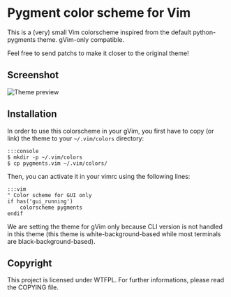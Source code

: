 # Pygment color scheme for Vim

This is a (very) small Vim colorscheme inspired from the default
python-pygments theme. gVim-only compatible.

Feel free to send patchs to make it closer to the original theme!

## Screenshot

![Theme preview](http://i.imgur.com/pc7XMGd.png)

## Installation

In order to use this colorscheme in your gVim, you first have to copy (or link)
the theme to your `~/.vim/colors` directory:

    :::console
    $ mkdir -p ~/.vim/colors
    $ cp pygments.vim ~/.vim/colors/

Then, you can activate it in your vimrc using the following lines:

    :::vim
    " Color scheme for GUI only
    if has('gui_running')
        colorscheme pygments
    endif

We are setting the theme for gVim only because CLI version is not handled in
this theme (this theme is white-background-based while most terminals are
black-background-based).

## Copyright

This project is licensed under WTFPL. For further informations, please read
the COPYING file.
